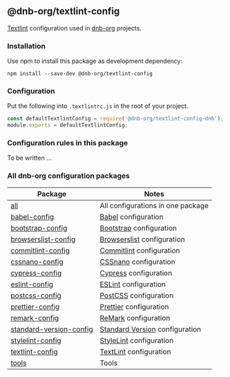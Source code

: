 ## @dnb-org/textlint-config

[Textlint](https://github.com/textlint/textlint) configuration used in [dnb-org](https://github.com/dnb-org) projects.

### Installation

Use npm to install this package as development dependency:

```shell
npm install --save-dev @dnb-org/textlint-config
```

### Configuration

Put the following into `.textlintrc.js` in the root of your project.

```js
const defaultTextlintConfig = require('@dnb-org/textlint-config-dnb');
module.exports = defaultTextlintConfig;
```

### Configuration rules in this package

To be written ...

### All dnb-org configuration packages

| Package | Notes |
| --- | --- |
| [all](https://github.com/dnb-org/configurations/tree/main/packages/all) | All configurations in one package |
| [babel-config](https://github.com/dnb-org/configurations/tree/main/packages/babel-config) | [Babel](https://babeljs.io/) configuration |
| [bootstrap-config](https://github.com/dnb-org/configurations/tree/main/packages/bootstrap-config) | [Bootstrap](https://getbootstrap.com/) configuration |
| [browserslist-config](https://github.com/dnb-org/configurations/tree/main/packages/browserslist-config) | [Browserslist](https://github.com/browserslist/browserslist) configuration |
| [commitlint-config](https://github.com/dnb-org/configurations/tree/main/packages/commitlint-config) | [Commitlint](https://github.com/conventional-changelog/commitlint) configuration |
| [cssnano-config](https://github.com/dnb-org/configurations/tree/main/packages/cssnano-config) | [CSSnano](https://cssnano.co/) configuration |
| [cypress-config](https://github.com/dnb-org/configurations/tree/main/packages/cypress-config) | [Cypress](https://www.cypress.io/) configuration |
| [eslint-config](https://github.com/dnb-org/configurations/tree/main/packages/eslint-config) | [ESLint](https://github.com/eslint/eslint) configuration |
| [postcss-config](https://github.com/dnb-org/configurations/tree/main/packages/postcss-config) | [PostCSS](https://postcss.org/) configuration |
| [prettier-config](https://github.com/dnb-org/configurations/tree/main/packages/prettier-config) | [Prettier](https://prettier.io/) configuration |
| [remark-config](https://github.com/dnb-org/configurations/tree/main/packages/remark-config) | [ReMark](https://github.com/remarkjs/remark-lint) configuration |
| [standard-version-config](https://github.com/dnb-org/configurations/tree/main/packages/standard-version-config) | [Standard Version](https://github.com/conventional-changelog/standard-version) configuration |
| [stylelint-config](https://github.com/dnb-org/configurations/tree/main/packages/stylelint-config) | [StyleLint](https://github.com/stylelint/stylelint) configuration |
| [textlint-config](https://github.com/dnb-org/configurations/tree/main/packages/textlint-config) | [TextLint](https://github.com/textlint/textlint) configuration |
| [tools](https://github.com/dnb-org/configurations/tree/main/packages/tools) | Tools |
